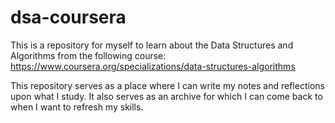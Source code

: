 # dsa-coursera

This is a repository for myself to learn about the Data Structures and Algorithms from the following course:
https://www.coursera.org/specializations/data-structures-algorithms

This repository serves as a place where I can write my notes and reflections upon what I study. 
It also serves as an archive for which I can come back to when I want to refresh my skills. 
